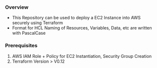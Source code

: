 ### Overview
- This Repository can be used to deploy a EC2 Instance into AWS securely using Terraform
- Format for HCL Naming of Resources, Variables, Data, etc are written with PascalCase


### Prerequisites
1. AWS IAM Role + Policy for EC2 Instantiation, Security Group Creation
2. Terraform Version > V0.12